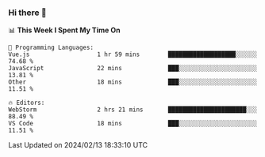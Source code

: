 ### Hi there 👋

<!--
**asdf12303116/asdf12303116** is a ✨ _special_ ✨ repository because its `README.md` (this file) appears on your GitHub profile.

Here are some ideas to get you started:

- 🔭 I’m currently working on ...
- 🌱 I’m currently learning ...
- 👯 I’m looking to collaborate on ...
- 🤔 I’m looking for help with ...
- 💬 Ask me about ...
- 📫 How to reach me: ...
- 😄 Pronouns: ...
- ⚡ Fun fact: ...
-->

<!--START_SECTION:waka-->
📊 **This Week I Spent My Time On** 

```text
💬 Programming Languages: 
Vue.js                   1 hr 59 mins        ███████████████████░░░░░░   74.68 % 
JavaScript               22 mins             ███░░░░░░░░░░░░░░░░░░░░░░   13.81 % 
Other                    18 mins             ███░░░░░░░░░░░░░░░░░░░░░░   11.51 % 

🔥 Editors: 
WebStorm                 2 hrs 21 mins       ██████████████████████░░░   88.49 % 
VS Code                  18 mins             ███░░░░░░░░░░░░░░░░░░░░░░   11.51 % 
```


 Last Updated on 2024/02/13 18:33:10 UTC
<!--END_SECTION:waka-->
